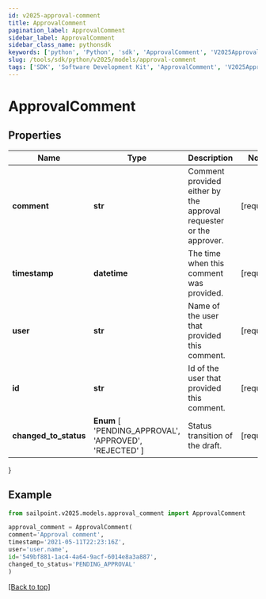 ```yaml
---
id: v2025-approval-comment
title: ApprovalComment
pagination_label: ApprovalComment
sidebar_label: ApprovalComment
sidebar_class_name: pythonsdk
keywords: ['python', 'Python', 'sdk', 'ApprovalComment', 'V2025ApprovalComment'] 
slug: /tools/sdk/python/v2025/models/approval-comment
tags: ['SDK', 'Software Development Kit', 'ApprovalComment', 'V2025ApprovalComment']
---
```


# ApprovalComment


## Properties

Name | Type | Description | Notes
------------ | ------------- | ------------- | -------------
**comment** | **str** | Comment provided either by the approval requester or the approver. | [required]
**timestamp** | **datetime** | The time when this comment was provided. | [required]
**user** | **str** | Name of the user that provided this comment. | [required]
**id** | **str** | Id of the user that provided this comment. | [required]
**changed_to_status** |  **Enum** [  'PENDING_APPROVAL',    'APPROVED',    'REJECTED' ] | Status transition of the draft. | [required]
}

## Example

```python
from sailpoint.v2025.models.approval_comment import ApprovalComment

approval_comment = ApprovalComment(
comment='Approval comment',
timestamp='2021-05-11T22:23:16Z',
user='user.name',
id='549bf881-1ac4-4a64-9acf-6014e8a3a887',
changed_to_status='PENDING_APPROVAL'
)

```
[[Back to top]](#) 

